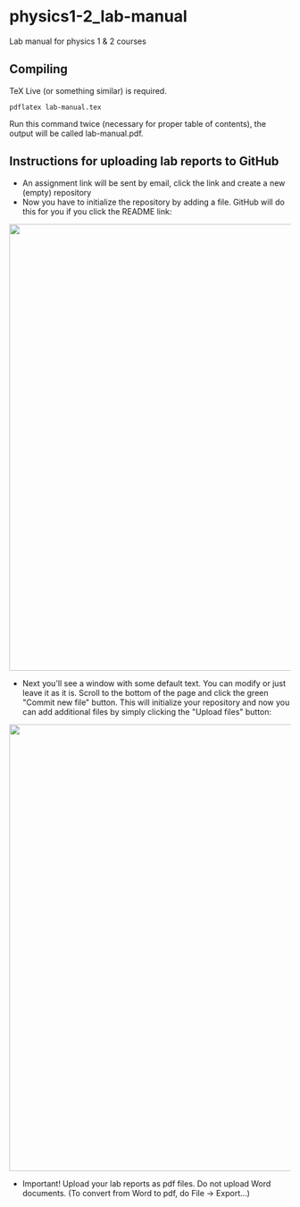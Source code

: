 # physics1-2_lab-manual
Lab manual for physics 1 &amp; 2 courses

## Compiling
TeX Live (or something similar) is required.
```
pdflatex lab-manual.tex
```
Run this command twice (necessary for proper table of contents), the output will be called lab-manual.pdf.

## Instructions for uploading lab reports to GitHub
* An assignment link will be sent by email, click the link and create a new (empty) repository
* Now you have to initialize the repository by adding a file. GitHub will do this for you if you click the README link:

<img src="https://github.com/naharrison/physics1-2_lab-manual/blob/master/figures/upload_instructions/figure1.png" width="800">

* Next you'll see a window with some default text. You can modify or just leave it as it is. Scroll to the bottom of the page and click the green "Commit new file" button. This will initialize your repository and now you can add additional files by simply clicking the "Upload files" button:

<img src="https://github.com/naharrison/physics1-2_lab-manual/blob/master/figures/upload_instructions/figure2.png" width="800">

* Important! Upload your lab reports as pdf files. Do not upload Word documents. (To convert from Word to pdf, do File -> Export...)
